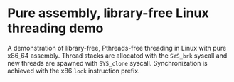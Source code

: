 # Pure assembly, library-free Linux threading demo

A demonstration of library-free, Pthreads-free threading in Linux with
pure x86_64 assembly. Thread stacks are allocated with the `SYS_brk`
syscall and new threads are spawned with `SYS_clone` syscall.
Synchronization is achieved with the x86 `lock` instruction prefix.
